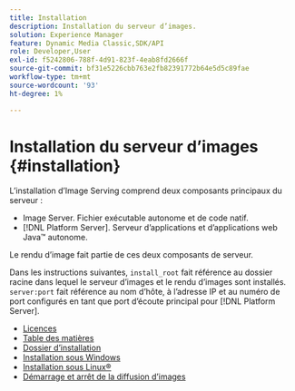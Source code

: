 ```yaml
---
title: Installation
description: Installation du serveur d’images.
solution: Experience Manager
feature: Dynamic Media Classic,SDK/API
role: Developer,User
exl-id: f5242806-788f-4d91-823f-4eab8fd2666f
source-git-commit: bf31e5226cbb763e2fb82391772b64e5d5c89fae
workflow-type: tm+mt
source-wordcount: '93'
ht-degree: 1%

---
```


# Installation du serveur d’images {#installation}

L’installation d’Image Serving comprend deux composants principaux du serveur :

* Image Server. Fichier exécutable autonome et de code natif.
* [!DNL Platform Server]. Serveur d’applications et d’applications web Java™ autonome.

Le rendu d’image fait partie de ces deux composants de serveur.

Dans les instructions suivantes, `install_root` fait référence au dossier racine dans lequel le serveur d’images et le rendu d’images sont installés. `server:port` fait référence au nom d’hôte, à l’adresse IP et au numéro de port configurés en tant que port d’écoute principal pour [!DNL Platform Server].

* [Licences](c-licensing.md)
* [Table des matières](c-contents.md)
* [Dossier d’installation](c-install-folder.md)
* [Installation sous Windows](t-installing-on-windows/t-installing-on-windows.md)
* [Installation sous Linux®](c-installing-linux/c-installing-linux.md)
* [Démarrage et arrêt de la diffusion d’images](t-starting-and-stopping/t-starting-and-stopping.md)
